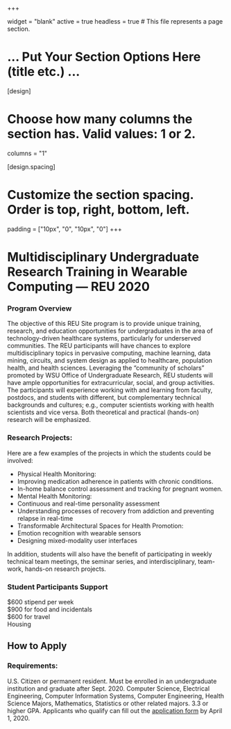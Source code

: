 +++

widget = "blank"
active = true
headless = true  # This file represents a page section.

# ... Put Your Section Options Here (title etc.) ...

[design]
  # Choose how many columns the section has. Valid values: 1 or 2.
  columns = "1"

[design.spacing]
  # Customize the section spacing. Order is top, right, bottom, left.
  padding =  ["10px", "0", "10px", "0"]
+++



# Multidisciplinary Undergraduate Research Training in Wearable Computing — REU 2020

### Program Overview

The objective of this REU Site program is to provide unique training, research, and education opportunities for undergraduates in the area of technology-driven healthcare systems, particularly for underserved communities. The REU participants will have chances to explore multidisciplinary topics in pervasive computing, machine learning, data mining, circuits, and system design as applied to healthcare, population health, and health sciences. Leveraging the “community of scholars” promoted by WSU Office of Undergraduate Research, REU students will have ample opportunities for extracurricular, social, and group activities. The participants will experience working with and learning from faculty, postdocs, and students with different, but complementary technical backgrounds and cultures; e.g., computer scientists working with health scientists and vice versa. Both theoretical and practical (hands-on) research will be emphasized.

### Research Projects:

Here are a few examples of the projects in which the students could be involved:

* Physical Health Monitoring:
* Improving medication adherence in patients with chronic conditions.
* In-home balance control assessment and tracking for pregnant women.
* Mental Health Monitoring:
* Continuous and real-time personality assessment
* Understanding processes of recovery from addiction and preventing relapse in real-time
* Transformable Architectural Spaces for Health Promotion:
* Emotion recognition with wearable sensors
* Designing mixed-modality user interfaces

In addition, students will also have the benefit of participating in weekly technical team meetings, the seminar series, and interdisciplinary, team-work, hands-on research projects.


### Student Participants Support

$600 stipend per week  
$900 for food and incidentals  
$600 for travel  
Housing  

## How to Apply  

### Requirements:

U.S. Citizen or permanent resident.
Must be enrolled in an undergraduate institution and graduate after Sept. 2020.
Computer Science, Electrical Engineering, Computer Information Systems, Computer Engineering, Health Science Majors, Mathematics, Statistics or other related majors.
3.3 or higher GPA.
Applicants who qualify can fill out the [application form](https://forms.gle/XBavhXG5QQ7Szbd28)  by April 1, 2020.

